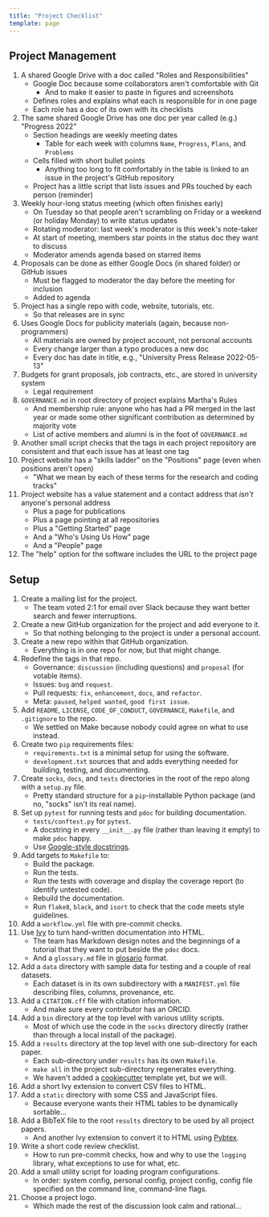 ```yaml
---
title: "Project Checklist"
template: page
---
```


## Project Management

1.  A shared Google Drive with a doc called "Roles and Responsibilities"
    -   Google Doc because some collaborators aren't comfortable with Git
        -   And to make it easier to paste in figures and screenshots
    -   Defines roles and explains what each is responsible for in one page
    -   Each role has a doc of its own with its checklists
1.  The same shared Google Drive has one doc per year called (e.g.) "Progress 2022"
    -   Section headings are weekly meeting dates
        -   Table for each week with columns `Name`, `Progress`, `Plans`, and `Problems`
	-   Cells filled with short bullet points
        -   Anything too long to fit comfortably in the table is linked to an issue in the project's GitHub repository
    -   Project has a little script that lists issues and PRs touched by each person (reminder)
1.  Weekly hour-long status meeting (which often finishes early)
    -   On Tuesday so that people aren't scrambling on Friday or a weekend (or holiday Monday) to write status updates
    -   Rotating moderator: last week's moderator is this week's note-taker
    -   At start of meeting, members star points in the status doc they want to discuss
    -   Moderator amends agenda based on starred items
1.  Proposals can be done as either Google Docs (in shared folder) or GitHub issues
    -   Must be flagged to moderator the day before the meeting for inclusion
    -   Added to agenda
1.  Project has a single repo with code, website, tutorials, etc.
    -   So that releases are in sync
1.  Uses Google Docs for publicity materials (again, because non-programmers)
    -   All materials are owned by project account, not personal accounts
    -   Every change larger than a typo produces a new doc
    -   Every doc has date in title, e.g., "University Press Release 2022-05-13"
1.  Budgets for grant proposals, job contracts, etc., are stored in university system
    -   Legal requirement
1.  `GOVERNANCE.md` in root directory of project explains Martha's Rules
    -   And membership rule:
        anyone who has had a PR merged in the last year or made some other significant contribution
	as determined by majority vote
    -   List of active members and alumni is in the foot of `GOVERNANCE.md`
1.  Another small script checks that the tags in each project repository are consistent
    and that each issue has at least one tag
1.  Project website has a "skills ladder" on the "Positions" page (even when positions aren't open)
    -   "What we mean by each of these terms for the research and coding tracks"
1.  Project website has a value statement and a contact address that *isn't* anyone's personal address
    -   Plus a page for publications
    -   Plus a page pointing at all repositories
    -   Plus a "Getting Started" page
    -   And a "Who's Using Us How" page
    -   And a "People" page
1.  The "help" option for the software includes the URL to the project page

## Setup

1.  Create a mailing list for the project.
    -   The team voted 2:1 for email over Slack because they want better search and fewer interruptions.
1.  Create a new GitHub organization for the project and add everyone to it.
    -   So that nothing belonging to the project is under a personal account.
1.  Create a new repo within that GitHub organization.
    -   Everything is in one repo for now, but that might change.
1.  Redefine the tags in that repo.
    -   Governance: `discussion` (including questions) and `proposal` (for votable items).
    -   Issues: `bug` and `request`.
    -   Pull requests: `fix`, `enhancement`, `docs`, and `refactor`.
    -   Meta: `paused`, `helped wanted`, `good first issue`.
1.  Add `README`, `LICENSE`, `CODE_OF_CONDUCT`, `GOVERNANCE`, `Makefile`, and `.gitignore` to the repo.
    -   We settled on Make because nobody could agree on what to use instead.
1.  Create two `pip` requirements files:
    -   `requirements.txt` is a minimal setup for using the software.
    -   `development.txt` sources that and adds everything needed for building, testing, and documenting.
1.  Create `socks`, `docs`, and `tests` directories in the root of the repo along with a `setup.py` file.
    -   Pretty standard structure for a `pip`-installable Python package (and no, "socks" isn't its real name).
1.  Set up `pytest` for running tests and `pdoc` for building documentation.
    -   `tests/conftest.py` for `pytest`.
    -   A docstring in every `__init__.py` file (rather than leaving it empty) to make `pdoc` happy.
    -   Use [Google-style docstrings](https://google.github.io/styleguide/pyguide.html#38-comments-and-docstrings).
1.  Add targets to `Makefile` to:
    -   Build the package.
    -   Run the tests.
    -   Run the tests with coverage and display the coverage report (to identify untested code).
    -   Rebuild the documentation.
    -   Run `flake8`, `black`, and `isort` to check that the code meets style guidelines.
1.  Add a `workflow.yml` file with pre-commit checks.
1.  Use [Ivy](https://www.dmulholl.com/docs/ivy/dev/) to turn hand-written documentation into HTML.
    -   The team has Markdown design notes and the beginnings of a tutorial that they want to put beside the `pdoc` docs.
    -   And a `glossary.md` file in [glosario](https://github.com/carpentries/glosario) format.
1.  Add a `data` directory with sample data for testing and a couple of real datasets.
    -   Each dataset is in its own subdirectory with a `MANIFEST.yml` file describing files, columns, provenance, etc.
1.  Add a `CITATION.cff` file with citation information.
    -   And make sure every contributor has an ORCID.
1.  Add a `bin` directory at the top level with various utility scripts.
    -   Most of which use the code in the `socks` directory directly (rather than through a local install of the package).
1.  Add a `results` directory at the top level with one sub-directory for each paper.
    -   Each sub-directory under `results` has its own `Makefile`.
    -   `make all` in the project sub-directory regenerates everything.
    -   We haven't added a [cookiecutter](https://cookiecutter.readthedocs.io/en/1.7.2/) template yet, but we will.
1.  Add a short Ivy extension to convert CSV files to HTML.
1.  Add a `static` directory with some CSS and JavaScript files.
    -   Because everyone wants their HTML tables to be dynamically sortable…
1.  Add a BibTeX file to the root `results` directory to be used by all project papers.
    -   And another Ivy extension to convert it to HTML using [Pybtex](https://pybtex.org/).
1.  Write a short code review checklist.
    -   How to run pre-commit checks, how and why to use the `logging` library, what exceptions to use for what, etc.
1.  Add a small utility script for loading program configurations.
    -   In order: system config, personal config, project config, config file specified on the command line, command-line flags.
1.  Choose a project logo.
    -   Which made the rest of the discussion look calm and rational…
